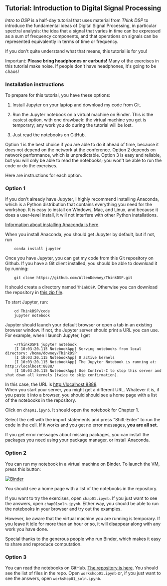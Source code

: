 ## Tutorial: Introduction to Digital Signal Processing

_Intro to DSP_ is a half-day tutorial that uses material from _Think DSP_ to
introduce the fundamental ideas of Digital Signal Processing, in particular
spectral analysis: the idea that a signal that varies in time can be expressed
as a sum of frequency components, and that operations on signals can be
represented equivalently in terms of time or frequency.

If you don't quite understand what that means, this tutorial is for you!

Important: **Please bring headphones or earbuds!**  Many of the exercises in this tutorial
make noise.  If people don't have headphones, it's going to be chaos!

### Installation instructions

To prepare for this tutorial, you have these options:

1) Install Jupyter on your laptop and download my code from Git.

2) Run the Jupyter notebook on a virtual machine on Binder.
This is the easiest option, with one drawback: the virtual machine you get is temporary;
any work you do during the tutorial will be lost.

3) Just read the notebooks on GitHub.

Option 1 is the best choice if you are able to do it ahead of time, because it does not depend on the network at the conference.  Option 2 depends on network performance, which is unpredictable.  Option 3 is easy and reliable,
but you will only be able to read the notebooks; you won't be able to run the code or do the exercises.

Here are instructions for each option.

### Option 1

If you don't already have Jupyter, I highly recommend installing Anaconda, which is a Python distribution that contains everything you need for the workshop.  It is easy to install on Windows, Mac, and Linux, and because it does a
user-level install, it will not interfere with other Python installations.

[Information about installing Anaconda is here](http://docs.continuum.io/anaconda/install.html).

When you install Anaconda, you should get Jupyter by default, but if not, run

```
    conda install jupyter
```

Once you have Jupyter, you can get my code from  this Git repository on Github.  If you have a Git client installed, you should be able to download it by running:

```
    git clone https://github.com/AllenDowney/ThinkDSP.git
```

It should create a directory named `ThinkDSP`.
Otherwise you can download the repository in [this zip file](https://github.com/AllenDowney/ThinkDSP/archive/master.zip).

To start Jupyter, run:

```
    cd ThinkDSP/code
    jupyter notebook
```

Jupyter should launch your default browser or open a tab in an existing browser window.
If not, the Jupyter server should print a URL you can use.  For example, when I launch Jupyter, I get

```
    ~/ThinkDSP$ jupyter notebook
    [I 10:03:20.115 NotebookApp] Serving notebooks from local directory: /home/downey/ThinkDSP
    [I 10:03:20.115 NotebookApp] 0 active kernels
    [I 10:03:20.115 NotebookApp] The Jupyter Notebook is running at: http://localhost:8888/
    [I 10:03:20.115 NotebookApp] Use Control-C to stop this server and shut down all kernels (twice to skip confirmation).
```

In this case, the URL is [http://localhost:8888](http://localhost:8888).  
When you start your server, you might get a different URL.
Whatever it is, if you paste it into a browser, you should should see a home page with a list of the
notebooks in the repository.

Click on `chap01.ipynb`.  It should open the notebook for Chapter 1.

Select the cell with the import statements and press "Shift-Enter" to run the code in the cell.
If it works and you get no error messages, **you are all set**.  

If you get error messages about missing packages, you can install the packages you need using your
package manager, or install Anaconda.


### Option 2

You can run my notebook in a virtual machine on Binder. To launch the VM, press this button:

 [![Binder](http://mybinder.org/badge.svg)](http://mybinder.org:/repo/allendowney/thinkdsp)

You should see a home page with a list of the notebooks in the repository.

If you want to try the exercises, open `chap01.ipynb`. If you just want to see the answers,
open `chap01soln.ipynb`.  Either way, you should be able to run the notebooks in your browser 
and try out the examples.  

However, be aware that the virtual machine you are running is temporary.
If you leave it idle for more than an hour or so, it will disappear along with any work you have done.

Special thanks to the generous people who run Binder, which makes it easy to share and reproduce computation.

### Option 3

You can read the notebooks on GitHub.  [The repository is here](https://github.com/AllenDowney/ThinkDSP/tree/master/code).
You should see the list of files in the repo.   Open `workshop01.ipynb` or, if you just want to see the answers, 
open `workshop01_soln.ipynb`.
